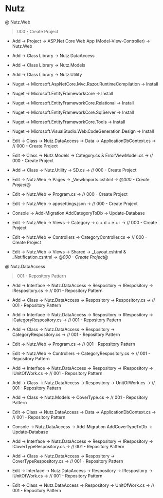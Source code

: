 # Nutz

@ Nutz.Web

> 000 - Create Project

- Add -> Project -> ASP.Net Core Web App (Model-View-Controller) -> Nutz.Web
- Add -> Class Library -> Nutz.DataAccess 
- Add -> Class Library -> Nutz.Models 
- Add -> Class Library -> Nutz.Utility

- Nuget -> Microsoft.AspNetCore.Mvc.Razor.RuntimeCompilation -> Install
- Nuget -> Microsoft.EntityFrameworkCore -> Install
- Nuget -> Microsoft.EntityFrameworkCore.Relational -> Install
- Nuget -> Microsoft.EntityFrameworkCore.SqlServer -> Install
- Nuget -> Microsoft.EntityFrameworkCore.Tools -> Install
- Nuget -> Microsoft.VisualStudio.Web.CodeGeneration.Design -> Install

- Edit -> Class -> Nutz.DataAccess -> Data -> ApplicationDbContext.cs -> // 000 - Create Project
- Edit -> Class -> Nutz.Models -> Category.cs & ErrorViewModel.cs -> // 000 - Create Project
- Add -> Class -> Nutz.Utility -> SD.cs -> // 000 - Create Project

- Edit -> Nutz.Web -> Pages -> _ViewImports.cshtml -> @*000 - Create Project*@

- Edit -> Nutz.Web -> Program.cs -> // 000 - Create Project
- Edit -> Nutz.Web -> appsettings.json -> // 000 - Create Project
- Console -> Add-Migration AddCategoryToDb -> Update-Database

- Edit -> Nutz.Web -> Views -> Category -> c + d + e + i -> // 000 - Create Project
- Edit -> Nutz.Web -> Controllers -> CategoryController.cs -> // 000 - Create Project
- Edit -> Nutz.Web -> Views -> Shared -> _Layout.cshtml & _Notification.cshtml -> @*000 - Create Project*@  

@ Nutz.DataAccess

> 001 - Repository Pattern

- Add -> Interface -> Nutz.DataAccess -> Respository -> IRespository -> IRespository.cs -> // 001 - Repository Pattern
- Add -> Class -> Nutz.DataAccess -> Respository -> Respository.cs -> // 001 - Repository Pattern
- Add -> Interface -> Nutz.DataAccess -> Respository -> IRespository -> ICategoryRespository.cs -> // 001 - Repository Pattern
- Add -> Class -> Nutz.DataAccess -> Respository -> CategoryRespository.cs -> // 001 - Repository Pattern

- Edit -> Nutz.Web -> Program.cs -> // 001 - Repository Pattern
- Edit -> Nutz.Web -> Controllers -> CategoryRespository.cs -> // 001 - Repository Pattern

- Add -> Interface -> Nutz.DataAccess -> Respository -> IRespository -> IUnitOfWork.cs -> // 001 - Repository Pattern
- Add -> Class -> Nutz.DataAccess -> Respository -> UnitOfWork.cs -> // 001 - Repository Pattern

- Add -> Class -> Nutz.Models -> CoverType.cs -> // 001 - Repository Pattern
- Edit -> Class -> Nutz.DataAccess -> Data -> ApplicationDbContext.cs -> // 001 - Repository Pattern
- Console -> Nutz.DataAccess -> Add-Migration AddCoverTypeToDb -> Update-Database

- Add -> Interface -> Nutz.DataAccess -> Respository -> IRespository -> ICoverTypeRespository.cs -> // 001 - Repository Pattern
- Add -> Class -> Nutz.DataAccess -> Respository -> CoverTypeRespository.cs -> // 001 - Repository Pattern
- Edit -> Interface -> Nutz.DataAccess -> Respository -> IRespository -> IUnitOfWork.cs -> // 001 - Repository Pattern
- Edit -> Class -> Nutz.DataAccess -> Respository -> UnitOfWork.cs -> // 001 - Repository Pattern

